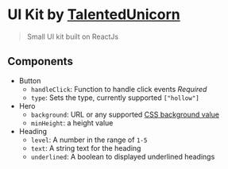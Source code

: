 # UI Kit by [TalentedUnicorn](https://github.com/talentedunicorn)
> Small UI kit built on ReactJs


## Components
- Button
  - `handleClick`: Function to handle click events *Required*
  - `type`: Sets the type, currently supported `["hollow"]`
- Hero
  - `background`: URL or any supported [CSS background value](https://developer.mozilla.org/en-US/docs/Web/CSS/background)
  - `minHeight`: a height value
- Heading
  - `level`: A number in the range of `1-5`
  - `text`: A string text for the heading
  - `underlined`: A boolean to displayed underlined headings 
